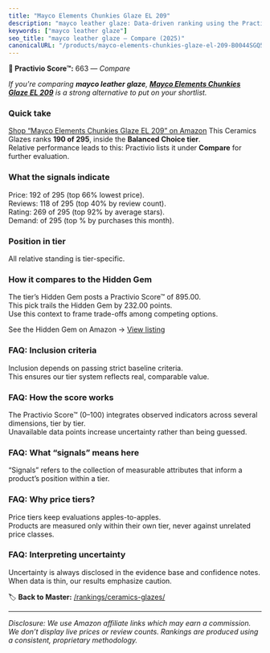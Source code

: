 ```yaml
---
title: "Mayco Elements Chunkies Glaze EL 209"
description: "mayco leather glaze: Data-driven ranking using the Practivio Score™. Positioned by quality, value, demand, findability, momentum."
keywords: ["mayco leather glaze"]
seo_title: "mayco leather glaze — Compare (2025)"
canonicalURL: "/products/mayco-elements-chunkies-glaze-el-209-B0044SGQ5W/"
---
```


**🛒 Practivio Score™:** 663 — _Compare_


*If you're comparing **mayco leather glaze**, **[Mayco Elements Chunkies Glaze EL 209](https://www.amazon.com/dp/B0044SGQ5W?tag=practivio-20)** is a strong alternative to put on your shortlist.*
### Quick take
[Shop “Mayco Elements Chunkies Glaze EL 209” on Amazon](https://www.amazon.com/dp/B0044SGQ5W?tag=practivio-20)
This Ceramics Glazes ranks **190 of 295**, inside the **Balanced Choice tier**.  
Relative performance leads to this: Practivio lists it under **Compare** for further evaluation.

### What the signals indicate
Price: 192 of 295 (top 66% lowest price).  
Reviews: 118 of 295 (top 40% by review count).  
Rating: 269 of 295 (top 92% by average stars).  
Demand:  of 295 (top % by purchases this month).

### Position in tier
All relative standing is tier-specific.

### How it compares to the Hidden Gem
The tier’s Hidden Gem posts a Practivio Score™ of 895.00.  
This pick trails the Hidden Gem by 232.00 points.  
Use this context to frame trade-offs among competing options.  

See the Hidden Gem on Amazon → [View listing](https://www.amazon.com/dp/B08C49TD2Q?tag=practivio-20)

### FAQ: Inclusion criteria
Inclusion depends on passing strict baseline criteria.  
This ensures our tier system reflects real, comparable value.

### FAQ: How the score works
The Practivio Score™ (0–100) integrates observed indicators across several dimensions, tier by tier.  
Unavailable data points increase uncertainty rather than being guessed.

### FAQ: What “signals” means here
“Signals” refers to the collection of measurable attributes that inform a product’s position within a tier.

### FAQ: Why price tiers?
Price tiers keep evaluations apples-to-apples.  
Products are measured only within their own tier, never against unrelated price classes.

### FAQ: Interpreting uncertainty
Uncertainty is always disclosed in the evidence base and confidence notes.  
When data is thin, our results emphasize caution.

<!-- Missing template for Compare/CompareWithinPriceClass -->


🏷️ **Back to Master:** [/rankings/ceramics-glazes/](/rankings/ceramics-glazes/)

---
_Disclosure: We use Amazon affiliate links which may earn a commission. We don’t display live prices or review counts. Rankings are produced using a consistent, proprietary methodology._
